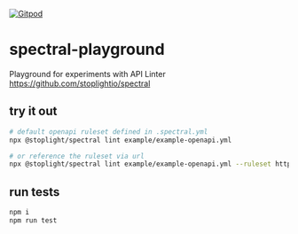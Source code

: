 [![Gitpod](https://img.shields.io/badge/Gitpod-Ready--to--Code-blue?logo=gitpod)](https://gitpod.io/#https://github.com/christiansiegel/spectral-playground) 

# spectral-playground

Playground for experiments with API Linter https://github.com/stoplightio/spectral

## try it out

```bash
# default openapi ruleset defined in .spectral.yml
npx @stoplight/spectral lint example/example-openapi.yml

# or reference the ruleset via url
npx @stoplight/spectral lint example/example-openapi.yml --ruleset https://raw.githubusercontent.com/christiansiegel/spectral-playground/main/ruleset/openapi-ruleset.yml
```

## run tests

```bash
npm i
npm run test
```
